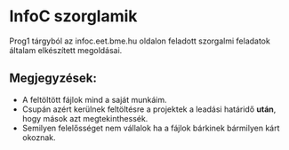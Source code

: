 # InfoC szorglamik
Prog1 tárgyból az infoc.eet.bme.hu oldalon feladott szorgalmi feladatok általam elkészített megoldásai.

## Megjegyzések:
  - A feltöltött fájlok mind a saját munkáim.
  - Csupán azért kerülnek feltöltésre a projektek a leadási határidő __után__, hogy mások azt megtekinthessék.
  - Semilyen felelősséget nem vállalok ha a fájlok bárkinek bármilyen kárt okoznak.
